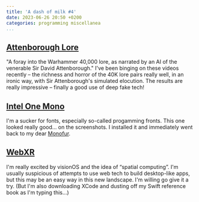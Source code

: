 ```yaml
---
title: 'A dash of milk #4'
date: 2023-06-26 20:50 +0200
categories: programming miscellanea
...
```


## [Attenborough Lore](https://www.youtube.com/@AttenboroughLore/about)

"A foray into the Warhammer 40,000 lore, as narrated by an AI of the venerable Sir David Attenborough." I've 
been binging on these videos recently – the richness and horror of the 40K lore pairs really well, in an ironic way, with 
Sir Attenborough's simulated elocution. The results are really impressive – finally a good use of deep fake tech!

## [Intel One Mono](https://github.com/intel/intel-one-mono)

I'm a sucker for fonts, especially so-called progamming fronts. This one looked really good… on the screenshots. I installed it 
and immediately went back to my dear [Monofur](https://www.fontspace.com/monofur-font-f39937).

## [WebXR](https://immersiveweb.dev)

I'm really excited by visionOS and the idea of “spatial computing”. I'm usually suspicious of attempts to use web tech to 
build desktop-like apps, but this may be an easy way in this new landscape. I'm willing go give it a try. (But I'm also downloading 
XCode and dusting off my Swift reference book as I'm typing this…)
